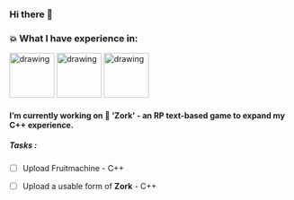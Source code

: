 ### Hi there 👋

<!--
**Mathswiz101/Mathswiz101** is a ✨ _special_ ✨ repository because its `README.md` (this file) appears on your GitHub profile.

Here are some ideas to get you started:

- 🔭 I’m currently working on ...
- 🌱 I’m currently learning ...
- 👯 I’m looking to collaborate on ...
- 🤔 I’m looking for help with ...
- 💬 Ask me about ...
- 📫 How to reach me: ...
- 😄 Pronouns: ...
- ⚡ Fun fact: ...
![Alt text]

-->
### :boom: What I have experience in:
<img src="https://image.flaticon.com/icons/png/128/2306/2306030.png" alt="drawing" width="80"/> <img src="https://findicons.com/files/icons/2166/oxygen/128/application_x_python.png" alt="drawing" width="80"/> <img src="https://cdn0.iconfinder.com/data/icons/social-network-7/50/22-128.png" alt="drawing" width="80"/>

#### I’m currently working on :dragon: 'Zork' - an RP text-based game to expand my C++ experience.



##### Tasks : 
- [ ] Upload Fruitmachine - C++
- [ ] Upload a usable form of **Zork** - C++

